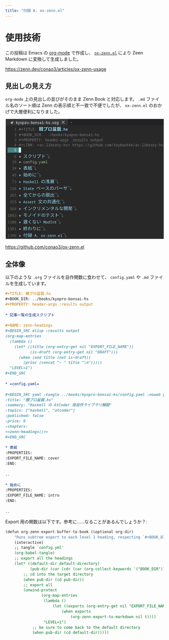 ```yaml
---
title: "付録 A. ox-zenn.el"
---
```



# 使用技術

この投稿は Emacs の [org-mode](https://orgmode.org/) で作成し、 [`ox-zenn.el`](https://github.com/conao3/ox-zenn.el) により Zeen Markdown に変換して生成しました。

https://zenn.dev/conao3/articles/ox-zenn-usage


## 見出しの見え方

`org-mode` 上の見出しの並びがそのまま Zenn Book と対応します。 `.md` ファイル名のソート順は Zenn の表示順と不一致で不便でしたが、 `ox-zenn.el` のおかげで大層便利になりました。

![ox-zenn.el](/images/kyopro-bonsai-hs/ox-zenn.png)

https://github.com/conao3/ox-zenn.el


## 全体像

以下のような `.org` ファイルを自作関数に食わせて、 `config.yaml` や `.md` ファイルを生成しています。

```org
#+TITLE: 競プロ盆栽.hs
#+BOOK_DIR: ../books/kyopro-bonsai-hs
#+PROPERTY: header-args :results output

* 記事一覧の生成スクリプト

#+NAME: zenn-headings
#+BEGIN_SRC elisp :results output
(org-map-entries
  (lambda ()
    (let* ((title (org-entry-get nil "EXPORT_FILE_NAME"))
           (is-draft (org-entry-get nil "DRAFT")))
      (when (and title (not is-draft))
        (princ (concat "- " title "\n")))))
  "LEVEL=1")
#+END_SRC

* =config.yaml=

#+BEGIN_SRC yaml :tangle ../books/kyopro-bonsai-hs/config.yaml :noweb yes
:title: "競プロ盆栽.hs"
:summary: "Haskell の AtCoder 用自作ライブラリ解説"
:topics: ["haskell", "atcoder"]
:published: false
:price: 0
:chapters:
<<zenn-headings()>>
#+END_SRC

* 表紙
:PROPERTIES:
:EXPORT_FILE_NAME: cover
:END:

..

* 始めに
:PROPERTIES:
:EXPORT_FILE_NAME: intro
:END:

..
```

Export 用の関数は以下です。参考に……なることがあるんでしょうか？:

```haskell
(defun org-zenn-export-buffer-to-book (&optional org-dir)
    "Runs subtree export to each level 1 heading, respecting `#+BOOK_DIR'."
    (interactive)
    ;; tangle `config.yml'
    (org-babel-tangle)
    ;; export all the headings
    (let* ((default-dir default-directory)
           (pub-dir (car (cdr (car (org-collect-keywords '("BOOK_DIR")))))))
        ;; cd into the target directory
        (when pub-dir (cd pub-dir))
        ;; export all
        (unwind-protect
                (org-map-entries
                 (lambda ()
                     (let ((exports (org-entry-get nil "EXPORT_FILE_NAME")))
                         (when exports
                             (org-zenn-export-to-markdown nil t))))
                 "LEVEL=1")
            ;; be sure to come back to the default directory
            (when pub-dir (cd default-dir)))))
```
